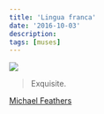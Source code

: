 ```yaml
---
title: 'Lingua franca'
date: '2016-10-03'
description:
tags: [muses]
---
```


![](http://i.imgur.com/ZJVRJ4I.jpg)

> Exquisite.

[Michael Feathers](https://twitter.com/mfeathers/status/759053442757386241)
